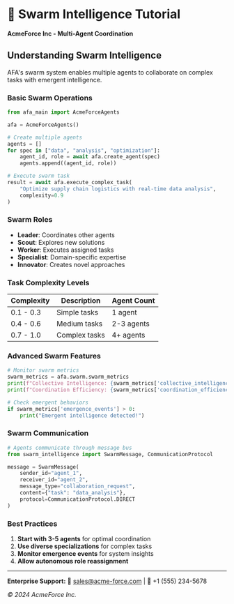 # 🐝 Swarm Intelligence Tutorial

**AcmeForce Inc - Multi-Agent Coordination**

## Understanding Swarm Intelligence

AFA's swarm system enables multiple agents to collaborate on complex tasks with emergent intelligence.

### Basic Swarm Operations

```python
from afa_main import AcmeForceAgents

afa = AcmeForceAgents()

# Create multiple agents
agents = []
for spec in ["data", "analysis", "optimization"]:
    agent_id, role = await afa.create_agent(spec)
    agents.append((agent_id, role))

# Execute swarm task
result = await afa.execute_complex_task(
    "Optimize supply chain logistics with real-time data analysis",
    complexity=0.9
)
```

### Swarm Roles

- **Leader**: Coordinates other agents
- **Scout**: Explores new solutions
- **Worker**: Executes assigned tasks
- **Specialist**: Domain-specific expertise
- **Innovator**: Creates novel approaches

### Task Complexity Levels

| Complexity | Description | Agent Count |
|------------|-------------|-------------|
| 0.1 - 0.3 | Simple tasks | 1 agent |
| 0.4 - 0.6 | Medium tasks | 2-3 agents |
| 0.7 - 1.0 | Complex tasks | 4+ agents |

### Advanced Swarm Features

```python
# Monitor swarm metrics
swarm_metrics = afa.swarm.swarm_metrics
print(f"Collective Intelligence: {swarm_metrics['collective_intelligence']}")
print(f"Coordination Efficiency: {swarm_metrics['coordination_efficiency']}")

# Check emergent behaviors
if swarm_metrics['emergence_events'] > 0:
    print("Emergent intelligence detected!")
```

### Swarm Communication

```python
# Agents communicate through message bus
from swarm_intelligence import SwarmMessage, CommunicationProtocol

message = SwarmMessage(
    sender_id="agent_1",
    receiver_id="agent_2", 
    message_type="collaboration_request",
    content={"task": "data_analysis"},
    protocol=CommunicationProtocol.DIRECT
)
```

### Best Practices

1. **Start with 3-5 agents** for optimal coordination
2. **Use diverse specializations** for complex tasks
3. **Monitor emergence events** for system insights
4. **Allow autonomous role reassignment**

---

**Enterprise Support:**
📧 sales@acme-force.com | 📱 +1 (555) 234-5678

*© 2024 AcmeForce Inc.*